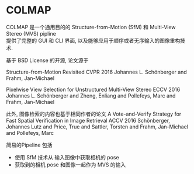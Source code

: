 # COLMAP 

COLMAP 是一个通用目的的 Structure-from-Motion (SfM) 和 Multi-View Stereo (MVS) pipline  
提供了完整的 GUI 和 CLI 界面, 以及能够应用于顺序或者无序输入的图像重构技术.   

基于 BSD License 的开源, 论文源于  

Structure-from-Motion Revisited  CVPR 2016
Johannes L. Schönberger and Frahm, Jan-Michael

Pixelwise View Selection for Unstructured Multi-View Stereo  ECCV 2016
Johannes L. Schönberger and Zheng, Enliang and Pollefeys, Marc and Frahm, Jan-Michael

此外, 图像检索的内容也基于相同作者的论文
A Vote-and-Verify Strategy for Fast Spatial Verification in Image Retrieval  ACCV 2016
Schönberger, Johannes Lutz and Price, True and Sattler, Torsten and Frahm, Jan-Michael and Pollefeys, Marc

简易的Pipeline 包括
* 使用 SfM 技术从 输入图像中获取相机的 pose
* 获取到的相机 pose 和图像一起作为 MVS 的输入




